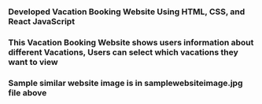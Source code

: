 ### Developed Vacation Booking Website Using HTML, CSS, and React JavaScript ###
### This Vacation Booking Website shows users information about different Vacations, Users can select which vacations they want to view ###
### Sample similar website image is in samplewebsiteimage.jpg file above ###

